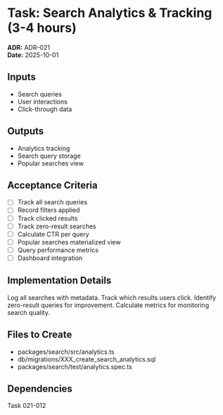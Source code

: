 # Task: Search Analytics & Tracking (3-4 hours)
**ADR:** ADR-021  
**Date:** 2025-10-01

## Inputs
- Search queries
- User interactions
- Click-through data

## Outputs
- Analytics tracking
- Search query storage
- Popular searches view

## Acceptance Criteria
- [ ] Track all search queries
- [ ] Record filters applied
- [ ] Track clicked results
- [ ] Track zero-result searches
- [ ] Calculate CTR per query
- [ ] Popular searches materialized view
- [ ] Query performance metrics
- [ ] Dashboard integration

## Implementation Details
Log all searches with metadata. Track which results users click. Identify zero-result queries for improvement. Calculate metrics for monitoring search quality.

## Files to Create
- packages/search/src/analytics.ts
- db/migrations/XXX_create_search_analytics.sql
- packages/search/test/analytics.spec.ts

## Dependencies
Task 021-012